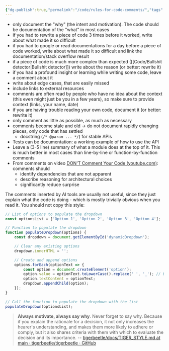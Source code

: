 ```yaml
---
{"dg-publish":true,"permalink":"/code/rules-for-code-comments/","tags":["opinion"],"created":"2025-06-17T19:43:07.671+02:00","updated":"2025-06-16T14:45:09.933+02:00"}
---
```


<style> .container {font-family: sans-serif; text-align: center;} .button-wrapper button {z-index: 1;height: 40px; width: 100px; margin: 10px;padding: 5px;} .excalidraw .App-menu_top .buttonList { display: flex;} .excalidraw-wrapper { height: 800px; margin: 50px; position: relative;} :root[dir="ltr"] .excalidraw .layer-ui__wrapper .zen-mode-transition.App-menu_bottom--transition-left {transform: none;} </style><script src="https://cdn.jsdelivr.net/npm/react@17/umd/react.production.min.js"></script><script src="https://cdn.jsdelivr.net/npm/react-dom@17/umd/react-dom.production.min.js"></script><script type="text/javascript" src="https://cdn.jsdelivr.net/npm/@excalidraw/excalidraw@0/dist/excalidraw.production.min.js"></script><div id="Rules_for_Code_Comments_2024-03-21_0941.05.excalidraw.md1"></div><script>(function(){const InitialData={"type":"excalidraw","version":2,"source":"https://github.com/zsviczian/obsidian-excalidraw-plugin/releases/tag/2.10.1","elements":[{"type":"diamond","version":242,"versionNonce":261255413,"isDeleted":false,"id":"E02_zOcpqN6QTtv-jgTxF","fillStyle":"solid","strokeWidth":2,"strokeStyle":"solid","roughness":0,"opacity":100,"angle":0,"x":-864.9305555555555,"y":-862.2152777777778,"strokeColor":"#1971c2","backgroundColor":"transparent","width":360,"height":170,"seed":1116960449,"groupIds":[],"frameId":null,"roundness":{"type":2},"boundElements":[{"type":"text","id":"0Pegy4lt"},{"id":"GJK9OGogKrybUpAvKov3s","type":"arrow"},{"id":"hOtTbsLuhuA9F6ujbMhTc","type":"arrow"}],"updated":1745772063714,"link":null,"locked":false,"index":"a0"},{"type":"text","version":268,"versionNonce":1036059867,"isDeleted":false,"id":"0Pegy4lt","fillStyle":"solid","strokeWidth":2,"strokeStyle":"solid","roughness":0,"opacity":100,"angle":0,"x":-761.1024305555555,"y":-813.2152777777778,"strokeColor":"#1971c2","backgroundColor":"transparent","width":152.34375,"height":72,"seed":1523266241,"groupIds":[],"frameId":null,"roundness":null,"boundElements":[],"updated":1745772063714,"link":null,"locked":false,"fontSize":20,"fontFamily":3,"text":"are you\nwriting code\nor a comment?","rawText":"are you writing code or a comment?","textAlign":"center","verticalAlign":"middle","containerId":"E02_zOcpqN6QTtv-jgTxF","originalText":"are you writing code or a comment?","lineHeight":1.2,"baseline":67,"autoResize":true,"index":"a1"},{"type":"arrow","version":578,"versionNonce":1211850331,"isDeleted":false,"id":"GJK9OGogKrybUpAvKov3s","fillStyle":"solid","strokeWidth":2,"strokeStyle":"solid","roughness":0,"opacity":100,"angle":0,"x":-681.8174304257582,"y":-689.380699608195,"strokeColor":"#1e1e1e","backgroundColor":"transparent","width":0.4121017527099866,"height":149.0746616415896,"seed":1980864399,"groupIds":[],"frameId":null,"roundness":{"type":2},"boundElements":[{"type":"text","id":"0QuD5jhW"}],"updated":1745772063883,"link":null,"locked":false,"startBinding":{"elementId":"E02_zOcpqN6QTtv-jgTxF","focus":-0.015946196386071816,"gap":8.26691098389999},"endBinding":{"elementId":"aFf8R93gN5cMnmivT_m-Y","focus":0.008951896067003822,"gap":5.730408418460129},"lastCommittedPoint":null,"startArrowhead":null,"endArrowhead":"arrow","points":[[0,0],[0.4121017527099866,149.0746616415896]],"index":"a2"},{"type":"text","version":17,"versionNonce":916566395,"isDeleted":false,"id":"0QuD5jhW","fillStyle":"solid","strokeWidth":2,"strokeStyle":"solid","roughness":0,"opacity":100,"angle":0,"x":-705.0532231420705,"y":-628.4146272367195,"strokeColor":"#1e1e1e","backgroundColor":"transparent","width":46.875,"height":24,"seed":1775122575,"groupIds":[],"frameId":null,"roundness":null,"boundElements":[],"updated":1745772063714,"link":null,"locked":false,"fontSize":20,"fontFamily":3,"text":"code","rawText":"code","textAlign":"center","verticalAlign":"middle","containerId":"GJK9OGogKrybUpAvKov3s","originalText":"code","lineHeight":1.2,"baseline":19,"autoResize":true,"index":"a3"},{"type":"arrow","version":847,"versionNonce":897782619,"isDeleted":false,"id":"hOtTbsLuhuA9F6ujbMhTc","fillStyle":"solid","strokeWidth":2,"strokeStyle":"solid","roughness":0,"opacity":100,"angle":0,"x":-685.7334827822903,"y":-867.2216888808291,"strokeColor":"#1e1e1e","backgroundColor":"transparent","width":0.37400902087870236,"height":152.61402408795982,"seed":933176545,"groupIds":[],"frameId":null,"roundness":{"type":2},"boundElements":[{"type":"text","id":"gWdYOkXr"}],"updated":1745772063891,"link":null,"locked":false,"startBinding":{"elementId":"E02_zOcpqN6QTtv-jgTxF","focus":-0.0032352765690069948,"gap":10.433938436927946},"endBinding":{"elementId":"E4egjr6rkvuDdDN6tCEq0","focus":-0.024318584104156448,"gap":9.852826583471952},"lastCommittedPoint":null,"startArrowhead":null,"endArrowhead":"arrow","points":[[0,0],[-0.37400902087870236,-152.61402408795982]],"index":"a4"},{"type":"text","version":16,"versionNonce":1946405403,"isDeleted":false,"id":"gWdYOkXr","fillStyle":"solid","strokeWidth":2,"strokeStyle":"solid","roughness":0,"opacity":100,"angle":0,"x":-726.9385670778945,"y":-956.5301651454134,"strokeColor":"#1e1e1e","backgroundColor":"transparent","width":82.03125,"height":24,"seed":1874565985,"groupIds":[],"frameId":null,"roundness":null,"boundElements":[],"updated":1745772063714,"link":null,"locked":false,"fontSize":20,"fontFamily":3,"text":"comment","rawText":"comment","textAlign":"center","verticalAlign":"middle","containerId":"hOtTbsLuhuA9F6ujbMhTc","originalText":"comment","lineHeight":1.2,"baseline":19,"autoResize":true,"index":"a5"},{"type":"diamond","version":346,"versionNonce":378124565,"isDeleted":false,"id":"aFf8R93gN5cMnmivT_m-Y","fillStyle":"solid","strokeWidth":2,"strokeStyle":"solid","roughness":0,"opacity":100,"angle":0,"x":-930.2638888888891,"y":-542.7708333333335,"strokeColor":"#1e1e1e","backgroundColor":"transparent","width":494,"height":260,"seed":144175407,"groupIds":[],"frameId":null,"roundness":{"type":2},"boundElements":[{"type":"text","id":"HGhhc8kE"},{"id":"GJK9OGogKrybUpAvKov3s","type":"arrow"},{"id":"6Y90rCFayCtO-ZSWunyxZ","type":"arrow"},{"id":"GPugp4Lb9aDZVc-lpa7fY","type":"arrow"}],"updated":1745772063714,"link":null,"locked":false,"index":"a6"},{"type":"text","version":439,"versionNonce":987352763,"isDeleted":false,"id":"HGhhc8kE","fillStyle":"solid","strokeWidth":2,"strokeStyle":"solid","roughness":0,"opacity":100,"angle":0,"x":-800.4513888888891,"y":-472.7708333333335,"strokeColor":"#1e1e1e","backgroundColor":"transparent","width":234.375,"height":120,"seed":491242671,"groupIds":[],"frameId":null,"roundness":null,"boundElements":[],"updated":1745772063714,"link":null,"locked":false,"fontSize":20,"fontFamily":3,"text":"Is the code readable\nand understandable\nfor another\nprogrammer of equal\nor lower skill?","rawText":"Is the code readable and understandable for another programmer of equal or lower skill?","textAlign":"center","verticalAlign":"middle","containerId":"aFf8R93gN5cMnmivT_m-Y","originalText":"Is the code readable and understandable for another programmer of equal or lower skill?","lineHeight":1.2,"baseline":115,"autoResize":true,"index":"a7"},{"type":"arrow","version":215,"versionNonce":60087035,"isDeleted":false,"id":"6Y90rCFayCtO-ZSWunyxZ","fillStyle":"solid","strokeWidth":2,"strokeStyle":"solid","roughness":0,"opacity":100,"angle":0,"x":-867.5989108762467,"y":-372.63867039585733,"strokeColor":"#1e1e1e","backgroundColor":"transparent","width":84.66497801264245,"height":110.86783706252385,"seed":154283119,"groupIds":[],"frameId":null,"roundness":{"type":2},"boundElements":[{"type":"text","id":"qOeiWMjl"}],"updated":1745772063884,"link":null,"locked":false,"startBinding":{"elementId":"aFf8R93gN5cMnmivT_m-Y","focus":0.6222179058254884,"gap":10.8452090593792},"endBinding":null,"lastCommittedPoint":null,"startArrowhead":null,"endArrowhead":"arrow","points":[[0,0],[-84.66497801264245,110.86783706252385]],"index":"a8"},{"type":"text","version":12,"versionNonce":231096155,"isDeleted":false,"id":"qOeiWMjl","fillStyle":"solid","strokeWidth":2,"strokeStyle":"solid","roughness":0,"opacity":100,"angle":0,"x":-928.8999262793102,"y":-327.38403686384856,"strokeColor":"#1e1e1e","backgroundColor":"transparent","width":35.15625,"height":24,"seed":1226837807,"groupIds":[],"frameId":null,"roundness":null,"boundElements":[],"updated":1745772063714,"link":null,"locked":false,"fontSize":20,"fontFamily":3,"text":"yes","rawText":"yes","textAlign":"center","verticalAlign":"middle","containerId":"6Y90rCFayCtO-ZSWunyxZ","originalText":"yes","lineHeight":1.2,"baseline":19,"autoResize":true,"index":"a9"},{"type":"rectangle","version":112,"versionNonce":1212430293,"isDeleted":false,"id":"wVgLXr24j71QKeP0ygRzD","fillStyle":"solid","strokeWidth":2,"strokeStyle":"solid","roughness":0,"opacity":100,"angle":0,"x":-1082.2638888888891,"y":-244.77083333333348,"strokeColor":"#2f9e44","backgroundColor":"transparent","width":201,"height":59,"seed":305187343,"groupIds":[],"frameId":null,"roundness":{"type":3},"boundElements":[{"type":"text","id":"JpsG3Yyz"}],"updated":1745772063714,"link":null,"locked":false,"index":"aA"},{"type":"text","version":125,"versionNonce":1998298107,"isDeleted":false,"id":"JpsG3Yyz","fillStyle":"solid","strokeWidth":2,"strokeStyle":"solid","roughness":0,"opacity":100,"angle":0,"x":-1046.2170138888891,"y":-239.27083333333348,"strokeColor":"#2f9e44","backgroundColor":"transparent","width":128.90625,"height":48,"seed":1023096961,"groupIds":[],"frameId":null,"roundness":null,"boundElements":[],"updated":1745772063714,"link":null,"locked":false,"fontSize":20,"fontFamily":3,"text":"great! Keep\ngoing!","rawText":"great! Keep going!","textAlign":"center","verticalAlign":"middle","containerId":"wVgLXr24j71QKeP0ygRzD","originalText":"great! Keep going!","lineHeight":1.2,"baseline":43,"autoResize":true,"index":"aB"},{"type":"arrow","version":826,"versionNonce":422615099,"isDeleted":false,"id":"GPugp4Lb9aDZVc-lpa7fY","fillStyle":"solid","strokeWidth":2,"strokeStyle":"solid","roughness":0,"opacity":100,"angle":0,"x":-483.4502510733486,"y":-380.169483367045,"strokeColor":"#1e1e1e","backgroundColor":"transparent","width":67.68946947318358,"height":69.62428314240492,"seed":1578886945,"groupIds":[],"frameId":null,"roundness":{"type":2},"boundElements":[{"type":"text","id":"aPnHsc3p"}],"updated":1745772063886,"link":null,"locked":false,"startBinding":{"elementId":"aFf8R93gN5cMnmivT_m-Y","focus":-0.7505407040362784,"gap":12.543293947001061},"endBinding":{"elementId":"kj9RE4ItW4xMb4ktZpCXF","focus":0.39935148659711617,"gap":15.757777940344255},"lastCommittedPoint":null,"startArrowhead":null,"endArrowhead":"arrow","points":[[0,0],[67.68946947318358,69.62428314240492]],"index":"aC"},{"type":"text","version":11,"versionNonce":316433563,"isDeleted":false,"id":"aPnHsc3p","fillStyle":"solid","strokeWidth":2,"strokeStyle":"solid","roughness":0,"opacity":100,"angle":0,"x":-491.8818056412716,"y":-338.23970586018316,"strokeColor":"#1e1e1e","backgroundColor":"transparent","width":23.4375,"height":24,"seed":832203247,"groupIds":[],"frameId":null,"roundness":null,"boundElements":[],"updated":1745772063714,"link":null,"locked":false,"fontSize":20,"fontFamily":3,"text":"no","rawText":"no","textAlign":"center","verticalAlign":"middle","containerId":"GPugp4Lb9aDZVc-lpa7fY","originalText":"no","lineHeight":1.2,"baseline":19,"autoResize":true,"index":"aD"},{"type":"diamond","version":427,"versionNonce":1660814997,"isDeleted":false,"id":"kj9RE4ItW4xMb4ktZpCXF","fillStyle":"solid","strokeWidth":2,"strokeStyle":"solid","roughness":0,"opacity":100,"angle":0,"x":-614.978174603175,"y":-322.34226190476204,"strokeColor":"#1e1e1e","backgroundColor":"transparent","width":482.3214285714286,"height":308,"seed":1358162607,"groupIds":[],"frameId":null,"roundness":{"type":2},"boundElements":[{"type":"text","id":"5cDiJeVk"},{"id":"GPugp4Lb9aDZVc-lpa7fY","type":"arrow"},{"id":"HBl42pf69sNSIr7NeLw1s","type":"arrow"},{"id":"EVW-2FrbhUke86xP9IgFr","type":"arrow"}],"updated":1745772063714,"link":null,"locked":false,"index":"aE"},{"type":"text","version":390,"versionNonce":1488656699,"isDeleted":false,"id":"5cDiJeVk","fillStyle":"solid","strokeWidth":2,"strokeStyle":"solid","roughness":0,"opacity":100,"angle":0,"x":-485.22594246031787,"y":-240.34226190476204,"strokeColor":"#1e1e1e","backgroundColor":"transparent","width":222.65625,"height":144,"seed":33314753,"groupIds":[],"frameId":null,"roundness":null,"boundElements":[],"updated":1745772063714,"link":null,"locked":false,"fontSize":20,"fontFamily":3,"text":"Is the code doing\nsomething\ncomplicated? Or did\nit take you at\nleast 3 tries to\nget it working?","rawText":"Is the code doing something complicated? Or did it take you at least 3 tries to get it working?","textAlign":"center","verticalAlign":"middle","containerId":"kj9RE4ItW4xMb4ktZpCXF","originalText":"Is the code doing something complicated? Or did it take you at least 3 tries to get it working?","lineHeight":1.2,"baseline":139,"autoResize":true,"index":"aF"},{"type":"arrow","version":775,"versionNonce":52796955,"isDeleted":false,"id":"HBl42pf69sNSIr7NeLw1s","fillStyle":"solid","strokeWidth":2,"strokeStyle":"solid","roughness":0,"opacity":100,"angle":0,"x":-584.9342200400505,"y":-138.67804780229332,"strokeColor":"#1e1e1e","backgroundColor":"transparent","width":139.6171461926557,"height":129.0124155422711,"seed":2001597377,"groupIds":[],"frameId":null,"roundness":{"type":2},"boundElements":[{"type":"text","id":"1jxstZrC"}],"updated":1745772063888,"link":null,"locked":false,"startBinding":{"elementId":"kj9RE4ItW4xMb4ktZpCXF","focus":0.7488225198929629,"gap":14.72072200536428},"endBinding":{"elementId":"bYdhDmk0HKvg3vNrEQBow","focus":-0.5625355097287595,"gap":15.714285714285808},"lastCommittedPoint":null,"startArrowhead":null,"endArrowhead":"arrow","points":[[0,0],[-139.6171461926557,129.0124155422711]],"index":"aG"},{"type":"text","version":11,"versionNonce":639252955,"isDeleted":false,"id":"1jxstZrC","fillStyle":"solid","strokeWidth":2,"strokeStyle":"solid","roughness":0,"opacity":100,"angle":0,"x":-657.5332439937216,"y":-83.61945126899667,"strokeColor":"#1e1e1e","backgroundColor":"transparent","width":35.15625,"height":24,"seed":215779151,"groupIds":[],"frameId":null,"roundness":null,"boundElements":[],"updated":1745772063714,"link":null,"locked":false,"fontSize":20,"fontFamily":3,"text":"yes","rawText":"yes","textAlign":"center","verticalAlign":"middle","containerId":"HBl42pf69sNSIr7NeLw1s","originalText":"yes","lineHeight":1.2,"baseline":19,"autoResize":true,"index":"aH"},{"type":"arrow","version":791,"versionNonce":782312123,"isDeleted":false,"id":"EVW-2FrbhUke86xP9IgFr","fillStyle":"solid","strokeWidth":2,"strokeStyle":"solid","roughness":0,"opacity":100,"angle":0,"x":-202.87328817434013,"y":-111.57102429492159,"strokeColor":"#1e1e1e","backgroundColor":"transparent","width":87.70476904162913,"height":117.36837724175318,"seed":692823599,"groupIds":[],"frameId":null,"roundness":{"type":2},"boundElements":[{"type":"text","id":"PHw1x0IR"}],"updated":1745772063890,"link":null,"locked":false,"startBinding":{"elementId":"kj9RE4ItW4xMb4ktZpCXF","focus":-0.5329278485736761,"gap":15.416322677209905},"endBinding":{"elementId":"X2Py8I-2abr82I7cCgfv9","focus":0.22885269490409033,"gap":15.714285714285765},"lastCommittedPoint":null,"startArrowhead":null,"endArrowhead":"arrow","points":[[0,0],[87.70476904162913,117.36837724175318]],"index":"aI"},{"type":"text","version":10,"versionNonce":135022203,"isDeleted":false,"id":"PHw1x0IR","fillStyle":"solid","strokeWidth":2,"strokeStyle":"solid","roughness":0,"opacity":100,"angle":0,"x":-171.90557641125088,"y":-66.44709817241048,"strokeColor":"#1e1e1e","backgroundColor":"transparent","width":23.4375,"height":24,"seed":1841608705,"groupIds":[],"frameId":null,"roundness":null,"boundElements":[],"updated":1745772063714,"link":null,"locked":false,"fontSize":20,"fontFamily":3,"text":"no","rawText":"no","textAlign":"center","verticalAlign":"middle","containerId":"EVW-2FrbhUke86xP9IgFr","originalText":"no","lineHeight":1.2,"baseline":19,"autoResize":true,"index":"aJ"},{"type":"rectangle","version":184,"versionNonce":43889333,"isDeleted":false,"id":"bYdhDmk0HKvg3vNrEQBow","fillStyle":"solid","strokeWidth":2,"strokeStyle":"solid","roughness":0,"opacity":100,"angle":0,"x":-848.9067460317467,"y":-3.0565476190477057,"strokeColor":"#2f9e44","backgroundColor":"transparent","width":368.5714285714287,"height":154,"seed":1048904513,"groupIds":[],"frameId":null,"roundness":{"type":3},"boundElements":[{"id":"HBl42pf69sNSIr7NeLw1s","type":"arrow"},{"type":"text","id":"2pCv94gX"}],"updated":1745772063714,"link":null,"locked":false,"index":"aK"},{"type":"text","version":412,"versionNonce":1163116315,"isDeleted":false,"id":"2pCv94gX","fillStyle":"solid","strokeWidth":2,"strokeStyle":"solid","roughness":0,"opacity":100,"angle":0,"x":-840.4022817460324,"y":1.9434523809522943,"strokeColor":"#2f9e44","backgroundColor":"transparent","width":351.5625,"height":144,"seed":690023297,"groupIds":[],"frameId":null,"roundness":null,"boundElements":[],"updated":1745772063714,"link":null,"locked":false,"fontSize":20,"fontFamily":3,"text":"You are probably a senior and\nknow what you are doing. Carry\non. Maybe think about leaving\na comment for the confused\nintern who has to fix a bug in\n6 months.","rawText":"You are probably a senior and know what you are doing. Carry on. Maybe think about leaving a comment for the confused intern who has to fix a bug in 6 months.","textAlign":"center","verticalAlign":"middle","containerId":"bYdhDmk0HKvg3vNrEQBow","originalText":"You are probably a senior and know what you are doing. Carry on. Maybe think about leaving a comment for the confused intern who has to fix a bug in 6 months.","lineHeight":1.2,"baseline":139,"autoResize":true,"index":"aL"},{"type":"rectangle","version":168,"versionNonce":975148053,"isDeleted":false,"id":"X2Py8I-2abr82I7cCgfv9","fillStyle":"solid","strokeWidth":2,"strokeStyle":"solid","roughness":0,"opacity":100,"angle":0,"x":-211.95869408369458,"y":14.086309523809632,"strokeColor":"#e03131","backgroundColor":"transparent","width":228.57142857142867,"height":130,"seed":1994240929,"groupIds":[],"frameId":null,"roundness":{"type":3},"boundElements":[{"type":"text","id":"JyCss5N9"},{"id":"EVW-2FrbhUke86xP9IgFr","type":"arrow"}],"updated":1745772063714,"link":null,"locked":false,"index":"aM"},{"type":"text","version":233,"versionNonce":677585851,"isDeleted":false,"id":"JyCss5N9","fillStyle":"solid","strokeWidth":2,"strokeStyle":"solid","roughness":0,"opacity":100,"angle":0,"x":-197.28235479798025,"y":19.086309523809632,"strokeColor":"#e03131","backgroundColor":"transparent","width":199.21875,"height":120,"seed":819309825,"groupIds":[],"frameId":null,"roundness":null,"boundElements":[],"updated":1745772063714,"link":null,"locked":false,"fontSize":20,"fontFamily":3,"text":"You should\nprobably stop and\nrewrite your code\n(or have a senior\nlook at it)","rawText":"You should probably stop and rewrite your code (or have a senior look at it)","textAlign":"center","verticalAlign":"middle","containerId":"X2Py8I-2abr82I7cCgfv9","originalText":"You should probably stop and rewrite your code (or have a senior look at it)","lineHeight":1.2,"baseline":115,"autoResize":true,"index":"aN"},{"type":"diamond","version":331,"versionNonce":1570654581,"isDeleted":false,"id":"E4egjr6rkvuDdDN6tCEq0","fillStyle":"solid","strokeWidth":2,"strokeStyle":"solid","roughness":0,"opacity":100,"angle":0,"x":-906.5548201798204,"y":-1194.1298076923078,"strokeColor":"#1e1e1e","backgroundColor":"transparent","width":430.00000000000034,"height":170,"seed":509016847,"groupIds":[],"frameId":null,"roundness":{"type":2},"boundElements":[{"id":"hOtTbsLuhuA9F6ujbMhTc","type":"arrow"},{"type":"text","id":"iKDKpFyo"},{"id":"ad8m8N6otkqIco3A2SS4s","type":"arrow"},{"id":"EUDrSO6P5myvZ79jXOeDs","type":"arrow"}],"updated":1745772063714,"link":null,"locked":false,"index":"aO"},{"type":"text","version":234,"versionNonce":157086811,"isDeleted":false,"id":"iKDKpFyo","fillStyle":"solid","strokeWidth":2,"strokeStyle":"solid","roughness":0,"opacity":100,"angle":0,"x":-785.3048201798202,"y":-1145.1298076923078,"strokeColor":"#1e1e1e","backgroundColor":"transparent","width":187.5,"height":72,"seed":323027727,"groupIds":[],"frameId":null,"roundness":null,"boundElements":[],"updated":1745772063714,"link":null,"locked":false,"fontSize":20,"fontFamily":3,"text":"Are you\ndocumenting what\nthe code does?","rawText":"Are you documenting what the code does?","textAlign":"center","verticalAlign":"middle","containerId":"E4egjr6rkvuDdDN6tCEq0","originalText":"Are you documenting what the code does?","lineHeight":1.2,"baseline":67,"autoResize":true,"index":"aP"},{"type":"arrow","version":765,"versionNonce":339242299,"isDeleted":false,"id":"ad8m8N6otkqIco3A2SS4s","fillStyle":"solid","strokeWidth":2,"strokeStyle":"solid","roughness":0,"opacity":100,"angle":0,"x":-799.0808892545534,"y":-1165.9550715210155,"strokeColor":"#1e1e1e","backgroundColor":"transparent","width":80.5962400782006,"height":138.61802780191624,"seed":62952449,"groupIds":[],"frameId":null,"roundness":{"type":2},"boundElements":[{"type":"text","id":"X08953Gk"}],"updated":1745772063893,"link":null,"locked":false,"startBinding":{"elementId":"E4egjr6rkvuDdDN6tCEq0","focus":-0.3464480754881543,"gap":20.345917751538096},"endBinding":{"elementId":"WDKIy4_OaSn4ID3fBt9li","focus":-0.2951067495203762,"gap":11.619656839216105},"lastCommittedPoint":null,"startArrowhead":null,"endArrowhead":"arrow","points":[[0,0],[-80.5962400782006,-138.61802780191624]],"index":"aQ"},{"type":"text","version":11,"versionNonce":403943675,"isDeleted":false,"id":"X08953Gk","fillStyle":"solid","strokeWidth":2,"strokeStyle":"solid","roughness":0,"opacity":100,"angle":0,"x":-857.99383150188,"y":-1249.047108082741,"strokeColor":"#1e1e1e","backgroundColor":"transparent","width":35.15625,"height":24,"seed":1904309071,"groupIds":[],"frameId":null,"roundness":null,"boundElements":[],"updated":1745772063714,"link":null,"locked":false,"fontSize":20,"fontFamily":3,"text":"yes","rawText":"yes","textAlign":"center","verticalAlign":"middle","containerId":"ad8m8N6otkqIco3A2SS4s","originalText":"yes","lineHeight":1.2,"baseline":19,"autoResize":true,"index":"aR"},{"type":"diamond","version":259,"versionNonce":1761095733,"isDeleted":false,"id":"WDKIy4_OaSn4ID3fBt9li","fillStyle":"solid","strokeWidth":2,"strokeStyle":"solid","roughness":0,"opacity":100,"angle":0,"x":-1134.3993922743923,"y":-1472.7872890997892,"strokeColor":"#1e1e1e","backgroundColor":"transparent","width":337.5,"height":212,"seed":284299823,"groupIds":[],"frameId":null,"roundness":{"type":2},"boundElements":[{"id":"ad8m8N6otkqIco3A2SS4s","type":"arrow"},{"type":"text","id":"CktcIYNv"},{"id":"_EbRjtFcvyWacG32dlehT","type":"arrow"},{"id":"vGvtYy-VbndBr6RVnx8RO","type":"arrow"}],"updated":1745772063714,"link":null,"locked":false,"index":"aS"},{"type":"text","version":250,"versionNonce":1711921563,"isDeleted":false,"id":"CktcIYNv","fillStyle":"solid","strokeWidth":2,"strokeStyle":"solid","roughness":0,"opacity":100,"angle":0,"x":-1041.6962672743923,"y":-1414.7872890997892,"strokeColor":"#1e1e1e","backgroundColor":"transparent","width":152.34375,"height":96,"seed":321026369,"groupIds":[],"frameId":null,"roundness":null,"boundElements":[],"updated":1745772063714,"link":null,"locked":false,"fontSize":20,"fontFamily":3,"text":"Is it a\nstable,\npublic facing\nAPI?","rawText":"Is it a stable, public facing API?","textAlign":"center","verticalAlign":"middle","containerId":"WDKIy4_OaSn4ID3fBt9li","originalText":"Is it a stable, public facing API?","lineHeight":1.2,"baseline":91,"autoResize":true,"index":"aT"},{"type":"arrow","version":757,"versionNonce":1986106139,"isDeleted":false,"id":"_EbRjtFcvyWacG32dlehT","fillStyle":"solid","strokeWidth":2,"strokeStyle":"solid","roughness":0,"opacity":100,"angle":0,"x":-1040.877658047264,"y":-1443.7826154182032,"strokeColor":"#1e1e1e","backgroundColor":"transparent","width":76.66894811787142,"height":149.1231546685217,"seed":159610593,"groupIds":[],"frameId":null,"roundness":{"type":2},"boundElements":[{"type":"text","id":"N2rT39wb"}],"updated":1745772063896,"link":null,"locked":false,"startBinding":{"elementId":"WDKIy4_OaSn4ID3fBt9li","focus":-0.2112149576028748,"gap":21.30185442608311},"endBinding":{"elementId":"G3JlxS4W9SlifBvxoq3g6","focus":0.13452332385492413,"gap":16.666666666666288},"lastCommittedPoint":null,"startArrowhead":null,"endArrowhead":"arrow","points":[[0,0],[-76.66894811787142,-149.1231546685217]],"index":"aU"},{"type":"text","version":11,"versionNonce":812772923,"isDeleted":false,"id":"N2rT39wb","fillStyle":"solid","strokeWidth":2,"strokeStyle":"solid","roughness":0,"opacity":100,"angle":0,"x":-1095.9263886473605,"y":-1528.663945495091,"strokeColor":"#1e1e1e","backgroundColor":"transparent","width":35.15625,"height":24,"seed":2028948769,"groupIds":[],"frameId":null,"roundness":null,"boundElements":[],"updated":1745772063714,"link":null,"locked":false,"fontSize":20,"fontFamily":3,"text":"yes","rawText":"yes","textAlign":"center","verticalAlign":"middle","containerId":"_EbRjtFcvyWacG32dlehT","originalText":"yes","lineHeight":1.2,"baseline":19,"autoResize":true,"index":"aV"},{"type":"rectangle","version":241,"versionNonce":983000821,"isDeleted":false,"id":"G3JlxS4W9SlifBvxoq3g6","fillStyle":"solid","strokeWidth":2,"strokeStyle":"solid","roughness":0,"opacity":100,"angle":0,"x":-1243.5433316683316,"y":-1710.9918345543347,"strokeColor":"#2f9e44","backgroundColor":"transparent","width":225.00000000000006,"height":110.00000000000001,"seed":106264143,"groupIds":[],"frameId":null,"roundness":{"type":3},"boundElements":[{"type":"text","id":"svnVXCNB"},{"id":"_EbRjtFcvyWacG32dlehT","type":"arrow"}],"updated":1745772063714,"link":null,"locked":false,"index":"aW"},{"type":"text","version":306,"versionNonce":1781427931,"isDeleted":false,"id":"svnVXCNB","fillStyle":"solid","strokeWidth":2,"strokeStyle":"solid","roughness":0,"opacity":100,"angle":0,"x":-1230.6527066683316,"y":-1703.9918345543347,"strokeColor":"#2f9e44","backgroundColor":"transparent","width":199.21875,"height":96,"seed":2066747023,"groupIds":[],"frameId":null,"roundness":null,"boundElements":[],"updated":1745772063714,"link":null,"locked":false,"fontSize":20,"fontFamily":3,"text":"Alright, this is\nprobably fine.\nJust don't overdo\nit. ","rawText":"Alright, this is probably fine. Just don't overdo it. ","textAlign":"center","verticalAlign":"middle","containerId":"G3JlxS4W9SlifBvxoq3g6","originalText":"Alright, this is probably fine. Just don't overdo it. ","lineHeight":1.2,"baseline":91,"autoResize":true,"index":"aX"},{"type":"arrow","version":763,"versionNonce":546731963,"isDeleted":false,"id":"vGvtYy-VbndBr6RVnx8RO","fillStyle":"solid","strokeWidth":2,"strokeStyle":"solid","roughness":0,"opacity":100,"angle":0,"x":-913.6860882647969,"y":-1456.0702242275513,"strokeColor":"#1e1e1e","backgroundColor":"transparent","width":60.989743400770635,"height":140.70883055725244,"seed":536846639,"groupIds":[],"frameId":null,"roundness":{"type":2},"boundElements":[{"type":"text","id":"mpCSij4v"}],"updated":1745772063897,"link":null,"locked":false,"startBinding":{"elementId":"WDKIy4_OaSn4ID3fBt9li","focus":0.07860108168809486,"gap":16.612030350554505},"endBinding":{"elementId":"4BgMR-JW8jquLasKskum6","focus":-0.10884440105885718,"gap":12.499999999999773},"lastCommittedPoint":null,"startArrowhead":null,"endArrowhead":"arrow","points":[[0,0],[60.989743400770635,-140.70883055725244]],"index":"aY"},{"type":"text","version":11,"versionNonce":97639291,"isDeleted":false,"id":"mpCSij4v","fillStyle":"solid","strokeWidth":2,"strokeStyle":"solid","roughness":0,"opacity":100,"angle":0,"x":-895.7155648059417,"y":-1536.5660518134923,"strokeColor":"#1e1e1e","backgroundColor":"transparent","width":23.4375,"height":24,"seed":1279486497,"groupIds":[],"frameId":null,"roundness":null,"boundElements":[],"updated":1745772063714,"link":null,"locked":false,"fontSize":20,"fontFamily":3,"text":"no","rawText":"no","textAlign":"center","verticalAlign":"middle","containerId":"vGvtYy-VbndBr6RVnx8RO","originalText":"no","lineHeight":1.2,"baseline":19,"autoResize":true,"index":"aZ"},{"type":"rectangle","version":253,"versionNonce":1567092149,"isDeleted":false,"id":"4BgMR-JW8jquLasKskum6","fillStyle":"solid","strokeWidth":2,"strokeStyle":"solid","roughness":0,"opacity":100,"angle":0,"x":-952.2933316683318,"y":-1708.9085012210012,"strokeColor":"#e03131","backgroundColor":"transparent","width":221.2500000000001,"height":106.25,"seed":1474775361,"groupIds":[],"frameId":null,"roundness":{"type":3},"boundElements":[{"type":"text","id":"jsop4sS1"},{"id":"vGvtYy-VbndBr6RVnx8RO","type":"arrow"}],"updated":1745772063714,"link":null,"locked":false,"index":"aa"},{"type":"text","version":264,"versionNonce":2141107227,"isDeleted":false,"id":"jsop4sS1","fillStyle":"solid","strokeWidth":2,"strokeStyle":"solid","roughness":0,"opacity":100,"angle":0,"x":-947.1370816683318,"y":-1691.7835012210012,"strokeColor":"#e03131","backgroundColor":"transparent","width":210.9375,"height":72,"seed":1406209921,"groupIds":[],"frameId":null,"roundness":null,"boundElements":[],"updated":1745772063714,"link":null,"locked":false,"fontSize":20,"fontFamily":3,"text":"Stop and write\n(better) code or a\ntest instead!","rawText":"Stop and write (better) code or a test instead!","textAlign":"center","verticalAlign":"middle","containerId":"4BgMR-JW8jquLasKskum6","originalText":"Stop and write (better) code or a test instead!","lineHeight":1.2,"baseline":67,"autoResize":true,"index":"ab"},{"type":"arrow","version":800,"versionNonce":1208338523,"isDeleted":false,"id":"EUDrSO6P5myvZ79jXOeDs","fillStyle":"solid","strokeWidth":2,"strokeStyle":"solid","roughness":0,"opacity":100,"angle":0,"x":-607.0567500903293,"y":-1171.341856824156,"strokeColor":"#1e1e1e","backgroundColor":"transparent","width":93.19190744303887,"height":98.67137011424688,"seed":1247863041,"groupIds":[],"frameId":null,"roundness":{"type":2},"boundElements":[{"type":"text","id":"NNkmfY0Y"}],"updated":1745772063897,"link":null,"locked":false,"startBinding":{"elementId":"E4egjr6rkvuDdDN6tCEq0","focus":0.11972468978599413,"gap":12.489549732142095},"endBinding":{"elementId":"dvM1YkYPsUKICFxEOGIYh","focus":0.4250395894408385,"gap":13.26153098019104},"lastCommittedPoint":null,"startArrowhead":null,"endArrowhead":"arrow","points":[[0,0],[93.19190744303887,-98.67137011424688]],"index":"ac"},{"type":"text","version":25,"versionNonce":663189691,"isDeleted":false,"id":"NNkmfY0Y","fillStyle":"solid","strokeWidth":2,"strokeStyle":"solid","roughness":0,"opacity":100,"angle":0,"x":-625.7142112666393,"y":-1231.8301968394828,"strokeColor":"#1e1e1e","backgroundColor":"transparent","width":128.90625,"height":24,"seed":1876468463,"groupIds":[],"frameId":null,"roundness":null,"boundElements":[],"updated":1745772063714,"link":null,"locked":false,"fontSize":20,"fontFamily":3,"text":"no, the why","rawText":"no, the why","textAlign":"center","verticalAlign":"middle","containerId":"EUDrSO6P5myvZ79jXOeDs","originalText":"no, the why","lineHeight":1.2,"baseline":19,"autoResize":true,"index":"ad"},{"type":"diamond","version":453,"versionNonce":290833525,"isDeleted":false,"id":"dvM1YkYPsUKICFxEOGIYh","fillStyle":"solid","strokeWidth":2,"strokeStyle":"solid","roughness":0,"opacity":100,"angle":0,"x":-617.0433316683318,"y":-1458.075167887668,"strokeColor":"#1e1e1e","backgroundColor":"transparent","width":549.6590909090912,"height":260,"seed":1507763631,"groupIds":[],"frameId":null,"roundness":{"type":2},"boundElements":[{"type":"text","id":"0OYQEKHa"},{"id":"EUDrSO6P5myvZ79jXOeDs","type":"arrow"},{"id":"CvHp73zp5f2PX6rZaLODs","type":"arrow"},{"id":"15347cTLb3D3zficDyFsc","type":"arrow"}],"updated":1745772063714,"link":null,"locked":false,"index":"ae"},{"type":"text","version":527,"versionNonce":724478299,"isDeleted":false,"id":"0OYQEKHa","fillStyle":"solid","strokeWidth":2,"strokeStyle":"solid","roughness":0,"opacity":100,"angle":0,"x":-471.034808941059,"y":-1388.075167887668,"strokeColor":"#1e1e1e","backgroundColor":"transparent","width":257.8125,"height":120,"seed":258550191,"groupIds":[],"frameId":null,"roundness":null,"boundElements":[],"updated":1745772063714,"link":null,"locked":false,"fontSize":20,"fontFamily":3,"text":"Good! But can the code\nbe changed in a way to\nnot require comments?\n(i.e. be self-\nexplanatory)","rawText":"Good! But can the code be changed in a way to not require comments? (i.e. be self-explanatory)","textAlign":"center","verticalAlign":"middle","containerId":"dvM1YkYPsUKICFxEOGIYh","originalText":"Good! But can the code be changed in a way to not require comments? (i.e. be self-explanatory)","lineHeight":1.2,"baseline":115,"autoResize":true,"index":"af"},{"type":"arrow","version":913,"versionNonce":1515930171,"isDeleted":false,"id":"CvHp73zp5f2PX6rZaLODs","fillStyle":"solid","strokeWidth":2,"strokeStyle":"solid","roughness":0,"opacity":100,"angle":0,"x":-448.166266542179,"y":-1422.076445930685,"strokeColor":"#1e1e1e","backgroundColor":"transparent","width":76.42949630525237,"height":171.4264896752211,"seed":323494703,"groupIds":[],"frameId":null,"roundness":{"type":2},"boundElements":[{"type":"text","id":"d1TdAjKq"}],"updated":1745772063899,"link":null,"locked":false,"startBinding":{"elementId":"dvM1YkYPsUKICFxEOGIYh","gap":16.697082406392937,"focus":-0.23430046735756072},"endBinding":{"elementId":"t1EWA-yJ78t1xz5gJLEDQ","gap":12.925824175824118,"focus":0.1328921442636625},"lastCommittedPoint":null,"startArrowhead":null,"endArrowhead":"arrow","points":[[0,0],[-76.42949630525237,-171.4264896752211]],"index":"ag"},{"type":"text","version":11,"versionNonce":1608959483,"isDeleted":false,"id":"d1TdAjKq","fillStyle":"solid","strokeWidth":2,"strokeStyle":"solid","roughness":0,"opacity":100,"angle":0,"x":-502.51456164913475,"y":-1520.231992527736,"strokeColor":"#1e1e1e","backgroundColor":"transparent","width":35.15625,"height":24,"seed":348656513,"groupIds":[],"frameId":null,"roundness":null,"boundElements":[],"updated":1745772063714,"link":null,"locked":false,"fontSize":20,"fontFamily":3,"text":"yes","rawText":"yes","textAlign":"center","verticalAlign":"middle","containerId":"CvHp73zp5f2PX6rZaLODs","originalText":"yes","lineHeight":1.2,"baseline":19,"autoResize":true,"index":"ah"},{"type":"rectangle","version":233,"versionNonce":189590325,"isDeleted":false,"id":"t1EWA-yJ78t1xz5gJLEDQ","fillStyle":"solid","strokeWidth":2,"strokeStyle":"solid","roughness":0,"opacity":100,"angle":0,"x":-641.3766650016651,"y":-1712.4918345543347,"strokeColor":"#e03131","backgroundColor":"transparent","width":212.50000000000023,"height":112.5,"seed":1768570529,"groupIds":[],"frameId":null,"roundness":{"type":3},"boundElements":[{"type":"text","id":"dl6Pnyys"},{"id":"CvHp73zp5f2PX6rZaLODs","type":"arrow"}],"updated":1745772063714,"link":null,"locked":false,"index":"ai"},{"type":"text","version":247,"versionNonce":1286753947,"isDeleted":false,"id":"dl6Pnyys","fillStyle":"solid","strokeWidth":2,"strokeStyle":"solid","roughness":0,"opacity":100,"angle":0,"x":-623.017290001665,"y":-1680.2418345543347,"strokeColor":"#e03131","backgroundColor":"transparent","width":175.78125,"height":48,"seed":1828018177,"groupIds":[],"frameId":null,"roundness":null,"boundElements":[],"updated":1745772063714,"link":null,"locked":false,"fontSize":20,"fontFamily":3,"text":"Well... then do\nthat instead.","rawText":"Well... then do that instead.","textAlign":"center","verticalAlign":"middle","containerId":"t1EWA-yJ78t1xz5gJLEDQ","originalText":"Well... then do that instead.","lineHeight":1.2,"baseline":43,"autoResize":true,"index":"aj"},{"type":"arrow","version":1009,"versionNonce":869090011,"isDeleted":false,"id":"15347cTLb3D3zficDyFsc","fillStyle":"solid","strokeWidth":2,"strokeStyle":"solid","roughness":0,"opacity":100,"angle":0,"x":-203.12118968697067,"y":-1404.1944102231719,"strokeColor":"#1e1e1e","backgroundColor":"transparent","width":116.0725040927356,"height":151.08200189586546,"seed":666665647,"groupIds":[],"frameId":null,"roundness":{"type":2},"boundElements":[{"type":"text","id":"B9ZuKvHP"}],"updated":1745772063900,"link":null,"locked":false,"startBinding":{"elementId":"dvM1YkYPsUKICFxEOGIYh","gap":16.293433776118675,"focus":0.295831873190218},"endBinding":{"elementId":"YYobtGzF2n-ANcJ7kRnaZ","gap":13.03571428571422,"focus":-0.3936417898210161},"lastCommittedPoint":null,"startArrowhead":null,"endArrowhead":"arrow","points":[[0,0],[116.0725040927356,-151.08200189586546]],"index":"ak"},{"type":"text","version":10,"versionNonce":1950597947,"isDeleted":false,"id":"B9ZuKvHP","fillStyle":"solid","strokeWidth":2,"strokeStyle":"solid","roughness":0,"opacity":100,"angle":0,"x":-158.95533868535037,"y":-1492.8601444437677,"strokeColor":"#1e1e1e","backgroundColor":"transparent","width":23.4375,"height":24,"seed":785250639,"groupIds":[],"frameId":null,"roundness":null,"boundElements":[],"updated":1745772063714,"link":null,"locked":false,"fontSize":20,"fontFamily":3,"text":"no","rawText":"no","textAlign":"center","verticalAlign":"middle","containerId":"15347cTLb3D3zficDyFsc","originalText":"no","lineHeight":1.2,"baseline":19,"autoResize":true,"index":"al"},{"type":"rectangle","version":284,"versionNonce":892953077,"isDeleted":false,"id":"YYobtGzF2n-ANcJ7kRnaZ","fillStyle":"solid","strokeWidth":2,"strokeStyle":"solid","roughness":0,"opacity":100,"angle":0,"x":-312.55090742590755,"y":-1751.2418345543347,"strokeColor":"#2f9e44","backgroundColor":"transparent","width":393.7500000000001,"height":190,"seed":1271689743,"groupIds":[],"frameId":null,"roundness":{"type":3},"boundElements":[{"type":"text","id":"18ks67SF"},{"id":"15347cTLb3D3zficDyFsc","type":"arrow"}],"updated":1745772063714,"link":null,"locked":false,"index":"am"},{"type":"text","version":541,"versionNonce":1593680859,"isDeleted":false,"id":"18ks67SF","fillStyle":"solid","strokeWidth":2,"strokeStyle":"solid","roughness":0,"opacity":100,"angle":0,"x":-303.1759074259075,"y":-1740.2418345543347,"strokeColor":"#2f9e44","backgroundColor":"transparent","width":375,"height":168,"seed":1100184431,"groupIds":[],"frameId":null,"roundness":null,"boundElements":[],"updated":1745772063714,"link":null,"locked":false,"fontSize":20,"fontFamily":3,"text":"Alright. Sometimes things just\nsuck. Be sure to include the\ndate, your name and links to\nexternal resources (if\napplicable). Make sure to reduce\nthe surprises for developers\nfollowing in your footsteps.","rawText":"Alright. Sometimes things just suck. Be sure to include the date, your name and links to external resources (if applicable). Make sure to reduce the surprises for developers following in your footsteps.","textAlign":"center","verticalAlign":"middle","containerId":"YYobtGzF2n-ANcJ7kRnaZ","originalText":"Alright. Sometimes things just suck. Be sure to include the date, your name and links to external resources (if applicable). Make sure to reduce the surprises for developers following in your footsteps.","lineHeight":1.2,"baseline":163,"autoResize":true,"index":"an"},{"id":"0K6U8GOd","type":"text","x":-1154.493797868798,"y":-793.5696456321458,"width":253.125,"height":43.199999999999996,"angle":0,"strokeColor":"#1e1e1e","backgroundColor":"transparent","fillStyle":"solid","strokeWidth":2,"strokeStyle":"solid","roughness":0,"opacity":100,"groupIds":[],"frameId":null,"roundness":null,"seed":221421372,"version":65,"versionNonce":1409506133,"isDeleted":false,"boundElements":[],"updated":1745772063714,"link":null,"locked":false,"text":"START HERE >","rawText":"START HERE >","fontSize":36,"fontFamily":3,"textAlign":"left","verticalAlign":"top","baseline":35,"containerId":null,"originalText":"START HERE >","lineHeight":1.2,"autoResize":true,"index":"ao"},{"type":"text","version":106,"versionNonce":1693610107,"isDeleted":false,"id":"LToGvfgF","fillStyle":"solid","strokeWidth":2,"strokeStyle":"solid","roughness":0,"opacity":100,"angle":0,"x":-456.2650185761911,"y":-796.1395757020758,"strokeColor":"#1e1e1e","backgroundColor":"transparent","width":253.125,"height":43.199999999999996,"seed":702280636,"groupIds":[],"frameId":null,"roundness":null,"boundElements":[],"updated":1745772063714,"link":null,"locked":false,"fontSize":36,"fontFamily":3,"text":"< START HERE","rawText":"< START HERE","textAlign":"left","verticalAlign":"top","containerId":null,"originalText":"< START HERE","lineHeight":1.2,"baseline":35,"autoResize":true,"index":"ap"}],"appState":{"theme":"dark","viewBackgroundColor":"#ffffff","currentItemStrokeColor":"#1971c2","currentItemBackgroundColor":"transparent","currentItemFillStyle":"solid","currentItemStrokeWidth":2,"currentItemStrokeStyle":"solid","currentItemRoughness":0,"currentItemOpacity":100,"currentItemFontFamily":3,"currentItemFontSize":20,"currentItemTextAlign":"left","currentItemStartArrowhead":null,"currentItemEndArrowhead":"arrow","currentItemArrowType":"round","scrollX":2048.816780715676,"scrollY":2099.771973296992,"zoom":{"value":0.536063},"currentItemRoundness":"round","gridSize":20,"gridStep":5,"gridModeEnabled":false,"gridColor":{"Bold":"rgba(217, 217, 217, 0.5)","Regular":"rgba(230, 230, 230, 0.5)"},"currentStrokeOptions":null,"frameRendering":{"enabled":true,"clip":true,"name":true,"outline":true},"objectsSnapModeEnabled":false,"activeTool":{"type":"selection","customType":null,"locked":false,"fromSelection":false,"lastActiveTool":null}},"files":{}};InitialData.scrollToContent=true;App=()=>{const e=React.useRef(null),t=React.useRef(null),[n,i]=React.useState({width:void 0,height:void 0});return React.useEffect(()=>{i({width:t.current.getBoundingClientRect().width,height:t.current.getBoundingClientRect().height});const e=()=>{i({width:t.current.getBoundingClientRect().width,height:t.current.getBoundingClientRect().height})};return window.addEventListener("resize",e),()=>window.removeEventListener("resize",e)},[t]),React.createElement(React.Fragment,null,React.createElement("div",{className:"excalidraw-wrapper",ref:t},React.createElement(ExcalidrawLib.Excalidraw,{ref:e,width:n.width,height:n.height,initialData:InitialData,viewModeEnabled:!0,zenModeEnabled:!0,gridModeEnabled:!1})))},excalidrawWrapper=document.getElementById("Rules_for_Code_Comments_2024-03-21_0941.05.excalidraw.md1");ReactDOM.render(React.createElement(App),excalidrawWrapper);})();</script>
- only document the "why" (the intent and motivation). The code should be documentation of the "what" in most cases
- if you had to rewrite a piece of code 3 times before it worked, write about what made it so difficult
- if you had to google or read documentations for a day before a piece of code worked, write about what made it so difficult and link the documentation/stack overflow result
- if a piece of code is much more complex than expected ([[Code/Bullshit detector\|Bullshit detector]]) write about the reason (or better: rewrite it)
- if you had a profound insight or learning while writing some code, leave a comment about it
- write about edge cases, that are easily missed 
- include links to external resources
- comments are often read by people who have no idea about the context (this even might just be you in a few years), so make sure to provide context (links, your name, date)
- if you are having trouble reading your own code, document it (or better: rewrite it)
- only comment as little as possible, as much as necessary
- comments become stale and old -> do not document rapidly changing pieces, only code that has settled
	- docstring (`/* @param ... */`) for stable APIs
- Tests can be documentation: a working example of how to use the API
- Leave a (3-5 line) summary of what a module does at the top of it. This is much better in most cases than line-by-line or function-by-function comments
- From comments on video [DON'T Comment Your Code (youtube.com)](https://www.youtube.com/watch?v=uHh26-cHU-k): comments should
	- identify dependencies that are not apparent
	- describe reasoning for architectural choices
	- significantly reduce surprise

The comments inserted by AI tools are usually not useful, since they just explain what the code is doing - which is mostly trivially obvious when you read it. You should not copy this style:
```js
// List of options to populate the dropdown
const optionsList = ['Option 1', 'Option 2', 'Option 3', 'Option 4'];

// Function to populate the dropdown
function populateDropdown(options) {
    const dropdown = document.getElementById('dynamicDropdown');

    // Clear any existing options
    dropdown.innerHTML = '';

    // Create and append options
    options.forEach(optionText => {
        const option = document.createElement('option');
        option.value = optionText.toLowerCase().replace(' ', '_'); // Example of setting value
        option.textContent = optionText;
        dropdown.appendChild(option);
    });
}

// Call the function to populate the dropdown with the list
populateDropdown(optionsList);
```

> **Always motivate, always say why**. Never forget to say why. Because if you explain the rationale for a decision, it not only increases the hearer's understanding, and makes them more likely to adhere or comply, but it also shares criteria with them with which to evaluate the decision and its importance.
> -- [tigerbeetle/docs/TIGER_STYLE.md at main · tigerbeetle/tigerbeetle · GitHub](https://github.com/tigerbeetle/tigerbeetle/blob/main/docs/TIGER_STYLE.md)

